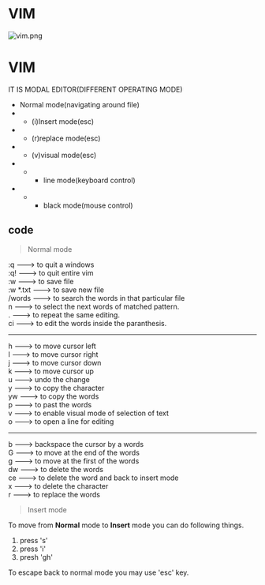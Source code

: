 # VIM

![vim.png](https://fatosmorina.com/wp-content/uploads/2017/06/vim.png)
# VIM
IT IS MODAL EDITOR(DIFFERENT OPERATING MODE)
* Normal mode(navigating around file)
* * (i)Insert mode(esc)
* * (r)replace mode(esc)
* * (v)visual mode(esc) 
* * * line mode(keyboard control) 
* * * black mode(mouse control)


## code
> Normal mode


:q ---> to quit a windows<br>
:q! ---> to quit entire vim<br>
:w ---> to save file<br>
:w *.txt ---> to save new file<br>
/words ---> to search the words in that particular file <br>
n ---> to select the next words of matched pattern.<br>
. ---> to repeat the same editing.<br>
ci ---> to edit the words inside the paranthesis.<br>

***
h ---> to move cursor left<br>
l ---> to move cursor right<br>
j ---> to move cursor down<br>
k ---> to move cursor up<br>
u ---> undo the change<br>
y ---> to copy the character<br>
yw ---> to copy the words<br>
p ---> to past the words<br>
v ---> to enable visual mode of selection of text<br>
o ---> to open a line for editing<br>



***
b ---> backspace the cursor by a words<br>
G ---> to move at the end of the words<br>
g ---> to move at the first of the words<br>
dw ---> to delete the words<br>
ce ---> to delete the word and back to insert mode<br>
x ---> to delete the character<br>
r ---> to replace the words<br>


> Insert mode

To move from **Normal** mode to **Insert** mode you can do following things.
1. press 's'
2. press 'i'
3. presh 'gh'

To escape back to normal mode you may use 'esc' key. 



